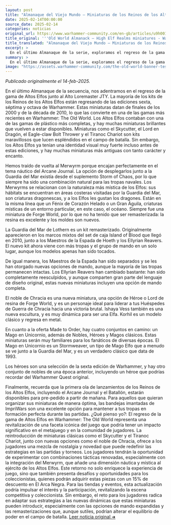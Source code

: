 ```yaml
---
layout: post
title: "Almanaque del Viejo Mundo – Miniaturas de los Reinos de los Altos Elfos - Comunidad Warhammer"
date: 2025-02-14T00:00:00
source_date: 2025-02-14
categories: noticias
original_url: https://www.warhammer-community.com/en-gb/articles/u9h0019a/old-world-almanack-high-elf-realms-miniatures/
title_original: '''Old World Almanack – High Elf Realms miniatures - Warhammer Community'''
title_translated: "Almanaque del Viejo Mundo – Miniaturas de los Reinos de los Altos Elfos - Comunidad Warhammer"
excerpt: >
  En el último Almanaque de la serie, exploramos el regreso de la gama de Altos Elfos con el Alto Loremaster JTY. La mayoría de los kits de los Reinos de los Altos Elfos regresan de las ediciones 6ª, 7ª y 8ª de Warhammer, destacando miniaturas icónicas como el Skycutter y el Lord en Dragón. Además, se reintroduce el Merwyrm, una criatura mística que encaja perfectamente en el tema náutico del Arcane Journal. Con nuevas esculturas y opciones de mando, como el noble de Chracia y la dinámica Ishaya Vess, esta colección promete revitalizar las mesas de juego. ¡No te pierdas la primera oleada de lanzamientos que llega mañana a preventa!
summary: >
  En el último Almanaque de la serie, exploramos el regreso de la gama de Altos Elfos con el Alto Loremaster JTY. La mayoría de los kits de los Reinos de los Altos Elfos regresan de las ediciones 6ª, 7ª y 8ª de Warhammer, destacando miniaturas icónicas como el Skycutter y el Lord en Dragón. Además, se reintroduce el Merwyrm, una criatura mística que encaja perfectamente en el tema náutico del Arcane Journal. Con nuevas esculturas y opciones de mando, como el noble de Chracia y la dinámica Ishaya Vess, esta colección promete revitalizar las mesas de juego. ¡No te pierdas la primera oleada de lanzamientos que llega mañana a preventa!
image: "https://assets.warhammer-community.com/the-old-world-banner-test.jpg"
---
```


*Publicado originalmente el 14-feb-2025.*

En el último Almanaque de la secuencia, nos adentramos en el regreso de la gama de Altos Elfos junto al Alto Loremaster JTY. La mayoría de los kits de los Reinos de los Altos Elfos están regresando de las ediciones sexta, séptima y octava de Warhammer. Estas miniaturas datan de finales de los 2000 y de la década de 2010, lo que las convierte en una de las gamas más recientes en Warhammer: The Old World. Los Altos Elfos contaban con una de las gamas de plástico más completas, y hay muchas miniaturas brillantes que vuelven a estar disponibles. Miniaturas como el Skycutter, el Lord en Dragón, el Eagle-claw Bolt Thrower y el Tiranoc Chariot son kits maravillosos que lucen espléndidos en el campo de batalla. Sin embargo, los Altos Elfos ya tenían una identidad visual muy fuerte incluso antes de estas ediciones, y hay muchas miniaturas más antiguas con tanto carácter y encanto.

Hemos traído de vuelta al Merwyrm porque encajan perfectamente en el tema náutico del Arcane Journal. La opción de desplegarlos junto a la Guardia del Mar existía desde el suplemento Storm of Chaos, por lo que siempre ha sido una combinación natural para las tropas navales. Los Merwyrms se relacionan con la naturaleza más mística de los Elfos: sus hábitats se encuentran en áreas costeras visitadas por la Guardia del Mar, son criaturas dragonescas, y a los Elfos les gustan los dragones. Están en la misma línea que un Fénix de Corazón Helado o un Gran Águila, criaturas místicas de un entorno particular, en este caso, el océano. Siempre fue una miniatura de Forge World, por lo que no ha tenido que ser remasterizada: la resina es excelente y los moldes son nuevos.

La Guardia del Mar de Lothern es un kit remasterizado. Originalmente aparecieron en los marcos mixtos del set de caja Island of Blood que llegó en 2010, junto a los Maestros de la Espada de Hoeth y los Ellyrian Reavers. El nuevo kit ahora viene con más tropas y el grupo de mando en un solo lugar, aunque los modelos apenas han sido tocados.

De igual manera, los Maestros de la Espada han sido separados y se les han otorgado nuevas opciones de mando, aunque la mayoría de las tropas permanecen intactas. Los Ellyrian Reavers han cambiado bastante: han sido completamente reesculpidos, y aunque comparten gran parte del lenguaje de diseño original, estas nuevas miniaturas incluyen una opción de mando completa.

El noble de Chracia es una nueva miniatura, una opción de Héroe o Lord de resina de Forge World, y es un personaje ideal para liderar a tus Huéspedes de Guerra de Chracia hacia una victoria brutal. Ishaya Vess también es una nueva escultura, y es muy dinámica para ser una Elfa. Korhil es un modelo clásico y regresa en metal.

En cuanto a la oferta Made to Order, hay cuatro conjuntos en camino: un Mago en Unicornio, además de Nobles, Héroes y Magos clásicos. Estas miniaturas serán muy familiares para los fanáticos de diversas épocas. El Mago en Unicornio es un Stormweaver, un tipo de Mago Elfo que a menudo se ve junto a la Guardia del Mar, y es un verdadero clásico que data de 1993.

Los héroes son una selección de la sexta edición de Warhammer, y hay otro conjunto de nobles de una época anterior, incluyendo un héroe que podrías recordar del Warhammer Quest original.

Finalmente, recuerda que la primera ola de lanzamientos de los Reinos de los Altos Elfos, incluyendo el Arcane Journal y el Batallón, estarán disponibles para pre-pedido a partir de mañana. Para aquellos que quieran organizar sus miniaturas de manera óptima, las bandejas imantadas de ImpriWars son una excelente opción para mantener a tus tropas en formación perfecta durante las partidas.
¿Qué pienso yo?: El regreso de la gama de Altos Elfos en Warhammer: The Old World representa una revitalización de una faceta icónica del juego que podría tener un impacto significativo en el metajuego y en la comunidad de jugadores. La reintroducción de miniaturas clásicas como el Skycutter y el Tiranoc Chariot, junto con nuevas opciones como el noble de Chracia, ofrece a los jugadores una mezcla de nostalgia y novedad que puede redefinir las estrategias en las partidas y torneos. Los jugadores tendrán la oportunidad de experimentar con combinaciones tácticas renovadas, especialmente con la integración del Merwyrm, que añade una dimensión náutica y mística al ejército de los Altos Elfos. Este retorno no solo enriquece la experiencia de juego, sino que también presenta desafíos y oportunidades para los coleccionistas, quienes podrán adquirir estas piezas con un 15% de descuento en El Arca Negra. Para las tiendas y eventos, esta actualización podría impulsar el interés y la participación, revitalizando la escena competitiva y coleccionista. Sin embargo, el reto para los jugadores radica en adaptar sus estrategias a las nuevas dinámicas que estas miniaturas pueden introducir, especialmente con las opciones de mando expandidas y las remasterizaciones que, aunque sutiles, podrían alterar el equilibrio de poder en el campo de batalla.
[Leer noticia original ➜](https://www.warhammer-community.com/en-gb/articles/u9h0019a/old-world-almanack-high-elf-realms-miniatures/)
